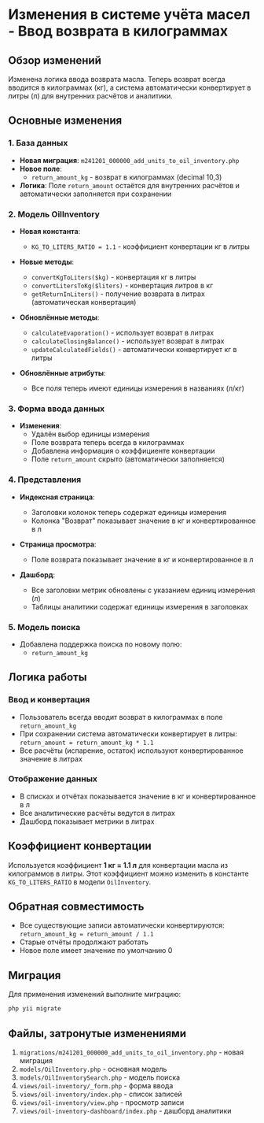 # Изменения в системе учёта масел - Ввод возврата в килограммах

## Обзор изменений

Изменена логика ввода возврата масла. Теперь возврат всегда вводится в килограммах (кг), а система автоматически конвертирует в литры (л) для внутренних расчётов и аналитики.

## Основные изменения

### 1. База данных
- **Новая миграция**: `m241201_000000_add_units_to_oil_inventory.php`
- **Новое поле**:
  - `return_amount_kg` - возврат в килограммах (decimal 10,3)
- **Логика**: Поле `return_amount` остаётся для внутренних расчётов и автоматически заполняется при сохранении

### 2. Модель OilInventory
- **Новая константа**:
  - `KG_TO_LITERS_RATIO = 1.1` - коэффициент конвертации кг в литры

- **Новые методы**:
  - `convertKgToLiters($kg)` - конвертация кг в литры
  - `convertLitersToKg($liters)` - конвертация литров в кг
  - `getReturnInLiters()` - получение возврата в литрах (автоматическая конвертация)

- **Обновлённые методы**:
  - `calculateEvaporation()` - использует возврат в литрах
  - `calculateClosingBalance()` - использует возврат в литрах
  - `updateCalculatedFields()` - автоматически конвертирует кг в литры

- **Обновлённые атрибуты**:
  - Все поля теперь имеют единицы измерения в названиях (л/кг)

### 3. Форма ввода данных
- **Изменения**:
  - Удалён выбор единицы измерения
  - Поле возврата теперь всегда в килограммах
  - Добавлена информация о коэффициенте конвертации
  - Поле `return_amount` скрыто (автоматически заполняется)

### 4. Представления
- **Индексная страница**:
  - Заголовки колонок теперь содержат единицы измерения
  - Колонка "Возврат" показывает значение в кг и конвертированное в л

- **Страница просмотра**:
  - Поле возврата показывает значение в кг и конвертированное в л

- **Дашборд**:
  - Все заголовки метрик обновлены с указанием единиц измерения (л)
  - Таблицы аналитики содержат единицы измерения в заголовках

### 5. Модель поиска
- Добавлена поддержка поиска по новому полю:
  - `return_amount_kg`

## Логика работы

### Ввод и конвертация
- Пользователь всегда вводит возврат в килограммах в поле `return_amount_kg`
- При сохранении система автоматически конвертирует в литры: `return_amount = return_amount_kg * 1.1`
- Все расчёты (испарение, остаток) используют конвертированное значение в литрах

### Отображение данных
- В списках и отчётах показывается значение в кг и конвертированное в л
- Все аналитические расчёты ведутся в литрах
- Дашборд показывает метрики в литрах

## Коэффициент конвертации

Используется коэффициент **1 кг = 1.1 л** для конвертации масла из килограммов в литры. Этот коэффициент можно изменить в константе `KG_TO_LITERS_RATIO` в модели `OilInventory`.

## Обратная совместимость

- Все существующие записи автоматически конвертируются: `return_amount_kg = return_amount / 1.1`
- Старые отчёты продолжают работать
- Новое поле имеет значение по умолчанию 0

## Миграция

Для применения изменений выполните миграцию:

```bash
php yii migrate
```

## Файлы, затронутые изменениями

1. `migrations/m241201_000000_add_units_to_oil_inventory.php` - новая миграция
2. `models/OilInventory.php` - основная модель
3. `models/OilInventorySearch.php` - модель поиска
4. `views/oil-inventory/_form.php` - форма ввода
5. `views/oil-inventory/index.php` - список записей
6. `views/oil-inventory/view.php` - просмотр записи
7. `views/oil-inventory-dashboard/index.php` - дашборд аналитики 